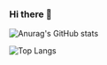 ### Hi there 👋
![Anurag's GitHub stats](https://github-readme-stats.vercel.app/api?username=JAKEYSLINKY&theme=tokyonight)

![Top Langs](https://github-readme-stats.vercel.app/api/top-langs/?username=JAKEYSLINKY)
<!--(https://github.com/anuraghazra/github-readme-stats)

<!-- [ (https://github.com/anuraghazra/github-readme-stats)
[Anurag's GitHub stats](https://github-readme-stats.vercel.app/api?username=JAKEYSLINKY&show_icons=true&theme=tokyonight)
<!-- **JAKEYSLINKY/JAKEYSLINKY** is a ✨ _special_ ✨ repository because its `README.md` (this file) appears on your GitHub profile.

Here are some ideas to get you started:

- 🔭 I’m currently working on ...
- 🌱 I’m currently learning ...
- 👯 I’m looking to collaborate on ...
- 🤔 I’m looking for help with ...
- 💬 Ask me about ...
- 📫 How to reach me: ...
- 😄 Pronouns: ...
- ⚡ Fun fact: ...
-->
